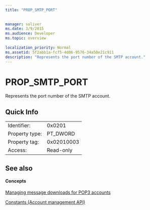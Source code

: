 ```yaml
---
title: "PROP_SMTP_PORT"
 
 
manager: soliver
ms.date: 3/9/2015
ms.audience: Developer
ms.topic: overview
 
localization_priority: Normal
ms.assetid: 5f2abb1a-fcf5-4d06-9576-34a50e21c911
description: "Represents the port number of the SMTP account."
---
```


# PROP_SMTP_PORT

Represents the port number of the SMTP account.
  
## Quick Info

|||
|:-----|:-----|
|Identifier:  <br/> |0x0201  <br/> |
|Property type:  <br/> |PT_DWORD  <br/> |
|Property tag:  <br/> |0x02010003  <br/> |
|Access:  <br/> |Read-only  <br/> |
   
## See also

#### Concepts

[Managing message downloads for POP3 accounts](managing-message-downloads-for-pop3-accounts.md)
  
[Constants (Account management API)](constants-account-management-api.md)


